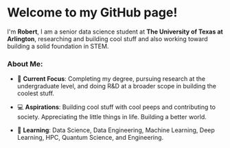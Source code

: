 # Welcome to my GitHub page!

I'm **Robert**, I am a senior data science student at **The University of Texas at Arlington**, researching and building cool stuff and also working toward building
a solid foundation in STEM.

### About Me:

- 🔭 **Current Focus**: Completing my degree, pursuing research at the undergraduate level, and doing R&D at a broader scope in building the coolest stuff.

- 💻 **Aspirations**: Building cool stuff with cool peeps and contributing to society. Appreciating the little things in life. Building a better world.

- 🌱 **Learning**: Data Science, Data Engineering, Machine Learning, Deep Learning, HPC, Quantum Science, and Engineering.
  